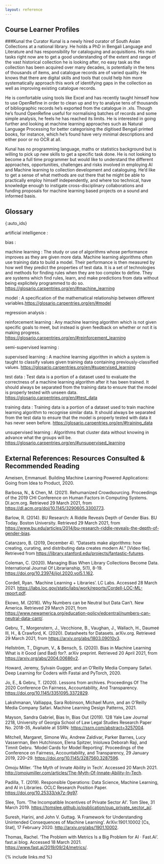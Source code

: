 ```yaml
---
layout: reference
---
```


## Course Learner Profiles 

###Kunal the Curator
Kunal is a newly hired curator of South Asian Collections at a national library. He holds a PhD in Bengali Language and Literature and has responsibility for cataloguing and acquisitions. His main tasks right now are to get a good understanding of the extent and range of the vast historical collection he is looking after, no easy task as the collection has been acquired over many decades, is potentially in the tens of thousands of items, and catalogue records are of varied quality. He knows that there are digital skills and tools that could help him more systematically approach this work of identifying gaps in the collection as well as improving existing catalogue records.

He is comfortable using tools like Excel and has recently taught himself how to use OpenRefine in order to clean up and try to analyse tens of thousands of bibliographic records he’s exported from the catalogue in .xls. Though he’s found OpenRefine useful for normalising batches of records and some simple analysis, he feels he has reached its limits. He is interested in going further and looking at machine learning approaches such as Natural Language Processing for better categorising the digitised Bengali printed books, for instance, which he’s found have very minimal descriptions and either poor or no OCR at all.

Kunal has no programming language, maths or statistics background but is willing to pick up new skills to get a specific task done. He is not looking to become a full time programmer but would like to understand the different approaches, opportunities, challenges and risks involved in employing AI and Machine learning to collection development and cataloguing. He’d like to get a sense of what methods are out there that he might be able to practically employ himself independently, and where too technical, have knowledge enough to instigate cross-disciplinary collaborations and funding proposals for machine learning based projects on a sound and informed basis.










## Glossary

{:auto_ids} 

artificial intelligence 
:

bias 
:

machine learning
:   The study or use of algorithms whose performance improves as they are given more data. Machine learning algorithms often use training data to       build a model. Their performance is then measured by how well they predict the properties of test data. It is a set of technologies and methods     for finding rules when they are too complex to define. They are systems which find rules, learn, and make predictions from data without             being explicitely programmed to do so. https://glosario.carpentries.org/en/#machine_learning

model 
: A specification of the mathematical relationship between different variables.https://glosario.carpentries.org/en/#model

regression analysis :

reinforcement learning 
: Any machine learning algorithm which is not given specific goals to meet, but instead is given feedback on whether or not it is making progress. https://glosario.carpentries.org/en/#reinforcement_learning

semi-supervised learning :

supervised learning 
: A machine learning algorithm in which a system is taught to classify values given training data containing previously-classified values. https://glosario.carpentries.org/en/#supervised_learning

test data 
: Test data is a portion of a dataset used to evaluate the correctness of a machine learning algorithm after it has been trained. It should always be separated from the training data to ensure that the model is properly tested with unseen data. https://glosario.carpentries.org/en/#test_data

training data 
: Training data is a portion of a dataset used to train machine learning algorithm to recognise similar data. It should always be separated from the test data to ensure that the model is properly tested with data it has never seen before. https://glosario.carpentries.org/en/#training_data

unsupervised learning 
: Algorithms that cluster data without knowing in advance what the groups will be. https://glosario.carpentries.org/en/#unsupervised_learning 

## External References: Resources Consulted & Recommended Reading

Ameisen, Emmanuel. Building Machine Learning Powered Applications: Going from Idea to Product, 2020.

Barbosa, N., & Chen, M. (2021). Rehumanized Crowdsourcing. Proceedings of the 2019 CHI Conference on Human Factors in Computing Systems. Dl.acm.org. Retrieved 29 March 2021, from https://dl.acm.org/doi/10.1145/3290605.3300773.

Barlow, R. (2014). BU Research: A Riddle Reveals Depth of Gender Bias. BU Today. Boston University. Retrieved 29 March 2021, from https://www.bu.edu/articles/2014/bu-research-riddle-reveals-the-depth-of-gender-bias.

Catanzaro, B. (2019, December 4). “Datasets make algorithms: how creating, curating, and distributing data creates modern AI.” [Video file]. Retrieved from https://library.stanford.edu/projects/fantastic-futures.

Coleman, C. (2020). Managing Bias When Library Collections Become Data. International Journal Of Librarianship, 5(1), 8-19. https://doi.org/10.23974/ijol.2020.vol5.1.162.

Cordell, Ryan. ‘Machine Learning + Libraries’. LC Labs. Accessed 28 March 2021. https://labs.loc.gov/static/labs/work/reports/Cordell-LOC-ML-report.pdf.

Ekowo, M. (2016). Why Numbers can be Neutral but Data Can’t. New America. Retrieved 29 March 2021, from https://www.newamerica.org/education-policy/edcentral/numbers-can-neutral-data-cant/.

Gebru, T., Morgenstern, J., Vecchione, B., Vaughan, J., Wallach, H., Daumeé III, H., & Crawford, K. (2020). Datasheets for Datasets. arXiv.org. Retrieved 29 March 2021, from https://arxiv.org/abs/1803.09010v3.

Hellström, T., Dignum, V., & Bensch, S. (2020). Bias in Machine Learning What is it Good (and Bad) for?. arXiv preprint. Retrieved 20 April 2021, from https://arxiv.org/abs/2004.00686v2.

Howard, Jeremy, Sylvain Gugger, and an O’Reilly Media Company Safari. Deep Learning for Coders with Fastai and PyTorch, 2020.

Jo, E., & Gebru, T. (2020). Lessons from archives. Proceedings Of The 2020 Conference On Fairness, Accountability, And Transparency. https://doi.org/10.1145/3351095.3372829.

Lakshmanan, Valliappa, Sara Robinson, Michael Munn, and an O’Reilly Media Company Safari. Machine Learning Design Patterns, 2021.

Mayson, Sandra Gabriel, Bias In, Bias Out (2019). 128 Yale Law Journal 2218, University of Georgia School of Law Legal Studies Research Paper No. 2018-35, Available at SSRN: https://ssrn.com/abstract=3257004.

Mitchell, Margaret, Simone Wu, Andrew Zaldivar, Parker Barnes, Lucy Vasserman, Ben Hutchinson, Elena Spitzer, Inioluwa Deborah Raji, and Timnit Gebru. ‘Model Cards for Model Reporting’. Proceedings of the Conference on Fairness, Accountability, and Transparency, 29 January 2019, 220–29. https://doi.org/10.1145/3287560.3287596.

Omoju Miller. ‘The Myth of Innate Ability in Tech’. Accessed 20 March 2021. http://omojumiller.com/articles/The-Myth-Of-Innate-Ability-In-Tech.

Padilla, T. (2019). Responsible Operations: Data Science, Machine Learning, and AI in Libraries. OCLC Research Position Paper. https://doi.org/10.25333/xk7z-9g97.

Slee, Tom. ‘The Incompatible Incentives of Private Sector AI’. Tom Slee, 31 March 2019. https://tomslee.github.io/publication/oup_private_sector_ai/.

Suresh, Harini, and John V. Guttag. ‘A Framework for Understanding Unintended Consequences of Machine Learning’. ArXiv:1901.10002 [Cs, Stat], 17 February 2020. http://arxiv.org/abs/1901.10002.

Thomas, Rachel. ‘The Problem with Metrics Is a Big Problem for AI · Fast.Ai’. fast.ai blog. Accessed 18 March 2021. https://www.fast.ai/2019/09/24/metrics/.

{% include links.md %}
